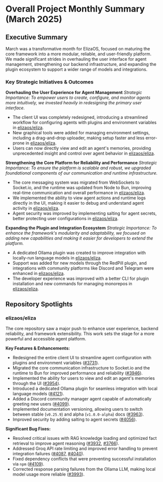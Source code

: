 # Overall Project Monthly Summary (March 2025)

## Executive Summary
March was a transformative month for ElizaOS, focused on maturing the core framework into a more modular, reliable, and user-friendly platform. We made significant strides in overhauling the user interface for agent management, strengthening our backend infrastructure, and expanding the plugin ecosystem to support a wider range of models and integrations.

### Key Strategic Initiatives & Outcomes

**Overhauling the User Experience for Agent Management**
*Strategic Importance: To empower users to create, configure, and monitor agents more intuitively, we invested heavily in redesigning the primary user interface.*
- The client UI was completely redesigned, introducing a streamlined workflow for configuring agents with plugins and environment variables in [elizaos/eliza](https://github.com/elizaos/eliza).
- New graphical tools were added for managing environment settings, including a drag-and-drop uploader, making setup faster and less error-prone in [elizaos/eliza](https://github.com/elizaos/eliza).
- Users can now directly view and edit an agent's memories, providing unprecedented insight and control over agent behavior in [elizaos/eliza](https://github.com/elizaos/eliza).

**Strengthening the Core Platform for Reliability and Performance**
*Strategic Importance: To ensure the platform is scalable and robust, we upgraded foundational components of our communication and runtime infrastructure.*
- The core messaging system was migrated from WebSockets to Socket.io, and the runtime was updated from Node to Bun, improving real-time communication and overall performance in [elizaos/eliza](https://github.com/elizaos/eliza).
- We implemented the ability to view agent actions and runtime logs directly in the UI, making it easier to debug and understand agent activity in [elizaos/eliza](https://github.com/elizaos/eliza).
- Agent security was improved by implementing salting for agent secrets, better protecting user configurations in [elizaos/eliza](https://github.com/elizaos/eliza).

**Expanding the Plugin and Integration Ecosystem**
*Strategic Importance: To enhance the framework's modularity and adaptability, we focused on adding new capabilities and making it easier for developers to extend the platform.*
- A dedicated Ollama plugin was created to improve integration with locally-run language models in [elizaos/eliza](https://github.com/elizaos/eliza).
- Support was added for new models through the RedPill plugin, and integrations with community platforms like Discord and Telegram were enhanced in [elizaos/eliza](https://github.com/elizaos/eliza).
- The developer experience was improved with a better CLI for plugin installation and new commands for managing monorepos in [elizaos/eliza](https://github.com/elizaos/eliza).

## Repository Spotlights

### elizaos/eliza
The core repository saw a major push to enhance user experience, backend reliability, and framework extensibility. This work sets the stage for a more powerful and accessible agent platform.

**Key Features & Enhancements:**
- Redesigned the entire client UI to streamline agent configuration with plugins and environment variables ([#3731](https://github.com/elizaOS/eliza/pull/3731)).
- Migrated the core communication infrastructure to Socket.io and the runtime to Bun for improved performance and reliability ([#3946](https://github.com/elizaOS/eliza/pull/3946)).
- Implemented the ability for users to view and edit an agent's memories through the UI ([#3954](https://github.com/elizaOS/eliza/pull/3954)).
- Introduced a dedicated Ollama plugin for seamless integration with local language models ([#4121](https://github.com/elizaOS/eliza/pull/4121)).
- Added a Discord community manager agent capable of automatically greeting new users ([#4099](https://github.com/elizaOS/eliza/pull/4099)).
- Implemented documentation versioning, allowing users to switch between stable (`v0.25.9`) and alpha (`v1.0.0-alpha`) docs ([#3963](https://github.com/elizaOS/eliza/pull/3963)).
- Improved security by adding salting to agent secrets ([#4056](https://github.com/elizaOS/eliza/pull/4056)).

**Significant Bug Fixes:**
- Resolved critical issues with RAG knowledge loading and optimized fact retrieval to improve agent reasoning ([#3932](https://github.com/elizaOS/eliza/pull/3932), [#3766](https://github.com/elizaOS/eliza/pull/3766)).
- Addressed Groq API rate limiting and improved error handling to prevent integration failures ([#4087](https://github.com/elizaOS/eliza/issues/4087), [#4040](https://github.com/elizaOS/eliza/issues/4040)).
- Fixed dependency conflicts that were preventing successful installation via `npm` ([#4109](https://github.com/elizaOS/eliza/issues/4109)).
- Corrected response parsing failures from the Ollama LLM, making local model usage more reliable ([#3993](https://github.com/elizaOS/eliza/issues/3993)).
